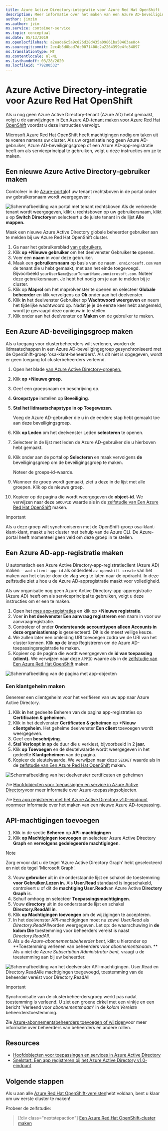 ```yaml
---
title: Azure Active Directory-integratie voor Azure Red Hat OpenShift
description: Meer informatie over het maken van een Azure AD-beveiligingsgroep en -gebruiker voor het testen van apps in uw Microsoft Azure Red Hat OpenShift-cluster.
author: jimzim
ms.author: jzim
ms.service: container-service
ms.topic: conceptual
ms.date: 05/13/2019
ms.openlocfilehash: a2eade6c5a9c826d28d435a09861ba58463ae8c4
ms.sourcegitcommit: 2ec4b3d0bad7dc0071400c2a2264399e4fe34897
ms.translationtype: MT
ms.contentlocale: nl-NL
ms.lasthandoff: 03/28/2020
ms.locfileid: "79280532"
---
```

# <a name="azure-active-directory-integration-for-azure-red-hat-openshift"></a>Azure Active Directory-integratie voor Azure Red Hat OpenShift

Als u nog geen Azure Active Directory-tenant (Azure AD) hebt gemaakt, volgt u de aanwijzingen in [Een Azure AD-tenant maken voor Azure Red Hat OpenShift](howto-create-tenant.md) voordat u deze instructies vervolgt.

Microsoft Azure Red Hat OpenShift heeft machtigingen nodig om taken uit te voeren namens uw cluster. Als uw organisatie nog geen Azure AD-gebruiker, Azure AD-beveiligingsgroep of een Azure AD-app-registratie heeft om als serviceprincipal te gebruiken, volgt u deze instructies om ze te maken.

## <a name="create-a-new-azure-active-directory-user"></a>Een nieuwe Azure Active Directory-gebruiker maken

Controleer in de [Azure-portal](https://portal.azure.com)of uw tenant rechtsboven in de portal onder uw gebruikersnaam wordt weergegeven:

![Schermafbeelding van portal met tenant](./media/howto-create-tenant/tenant-callout.png) rechtsboven Als de verkeerde tenant wordt weergegeven, klikt u rechtsboven op uw gebruikersnaam, klikt u op **Switch Directory**en selecteert u de juiste tenant in de lijst **Alle mappen.**

Maak een nieuwe Azure Active Directory globale beheerder gebruiker aan te melden bij uw Azure Red Hat OpenShift cluster.

1. Ga naar het gebruikersblad [van gebruikers.](https://portal.azure.com/#blade/Microsoft_AAD_IAM/UsersManagementMenuBlade/AllUsers)
2. Klik **op +Nieuwe gebruiker** om het deelvenster Gebruiker **te** openen.
3. Voer een **naam** in voor deze gebruiker.
4. Maak een **gebruikersnaam** op basis van de naam `.onmicrosoft.com` van de tenant die u hebt gemaakt, met aan het einde toegevoegd. Bijvoorbeeld `yourUserName@yourTenantName.onmicrosoft.com`. Noteer deze gebruikersnaam. Je hebt het nodig om je aan te melden bij je cluster.
5. Klik op **Maprol** om het maprolvenster te openen en selecteer **Globale beheerder** en klik vervolgens op **Ok** onder aan het deelvenster.
6. Klik **in** het deelvenster Gebruiker op **Wachtwoord weergeven** en neem het tijdelijke wachtwoord op. Nadat je je de eerste keer hebt aangemeld, wordt je gevraagd deze opnieuw in te stellen.
7. Klik onder aan het deelvenster op **Maken** om de gebruiker te maken.

## <a name="create-an-azure-ad-security-group"></a>Een Azure AD-beveiligingsgroep maken

Als u toegang voor clusterbeheerders wilt verlenen, worden de lidmaatschappen in een Azure AD-beveiligingsgroep gesynchroniseerd met de OpenShift-groep 'osa-klant-beheerders'. Als dit niet is opgegeven, wordt er geen toegang tot clusterbeheerders verleend.

1. Open het blade [van Azure Active Directory-groepen.](https://portal.azure.com/#blade/Microsoft_AAD_IAM/GroupsManagementMenuBlade/AllGroups)
2. Klik **op +Nieuwe groep**.
3. Geef een groepsnaam en beschrijving op.
4. **Groepstype** instellen op **Beveiliging**.
5. **Stel het lidmaatschapstype** **in op Toegewezen**.

    Voeg de Azure AD-gebruiker die u in de eerdere stap hebt gemaakt toe aan deze beveiligingsgroep.

6. Klik **op Leden** om het deelvenster Leden **selecteren** te openen.
7. Selecteer in de lijst met leden de Azure AD-gebruiker die u hierboven hebt gemaakt.
8. Klik onder aan de portal op **Selecteren** en maak vervolgens **de** beveiligingsgroep om de beveiligingsgroep te maken.

    Noteer de groeps-id-waarde.

9. Wanneer de groep wordt gemaakt, ziet u deze in de lijst met alle groepen. Klik op de nieuwe groep.
10. Kopieer op de pagina die wordt weergegeven de **object-id**. We verwijzen naar deze `GROUPID` waarde als in de [zelfstudie van Een Azure Red Hat OpenShift](tutorial-create-cluster.md) maken.

> [!IMPORTANT]
> Als u deze groep wilt synchroniseren met de OpenShift-groep osa-klant-klant-klant, maakt u het cluster met behulp van de Azure CLI. De Azure-portal heeft momenteel geen veld om deze groep in te stellen.

## <a name="create-an-azure-ad-app-registration"></a>Een Azure AD-app-registratie maken

U automatisch een Azure Active Directory-app-registratieclient (Azure AD) maken `--aad-client-app-id` als onderdeel `az openshift create` van het maken van het cluster door de vlag weg te laten naar de opdracht. In deze zelfstudie ziet u hoe u de Azure AD-appregistratie maakt voor volledigheid.

Als uw organisatie nog geen Azure Active Directory-app-appregistratie (Azure AD) heeft om als serviceprincipal te gebruiken, volgt u deze instructies om er een te maken.

1. Open het [mes app-registraties](https://portal.azure.com/#blade/Microsoft_AAD_IAM/ActiveDirectoryMenuBlade/RegisteredAppsPreview) en klik op **+Nieuwe registratie**.
2. Voer **in het deelvenster Een aanvraag registreren** een naam in voor uw aanvraagregistratie.
3. Controleer of onder **Ondersteunde accounttypen** **alleen Accounts in deze organisatiemap** is geselecteerd. Dit is de meest veilige keuze.
4. We zullen later een omleiding URI toevoegen zodra we de URI van het cluster kennen. Klik **op** de knop Registreren om de Azure AD-toepassingsregistratie te maken.
5. Kopieer op de pagina die wordt weergegeven de **id van toepassing (client).** We verwijzen naar deze `APPID` waarde als in de [zelfstudie van Een Azure Red Hat OpenShift](tutorial-create-cluster.md) maken.

![Schermafbeelding van de pagina met app-objecten](./media/howto-create-tenant/get-app-id.png)

### <a name="create-a-client-secret"></a>Een klantgeheim maken

Genereer een clientgeheim voor het verifiëren van uw app naar Azure Active Directory.

1. Klik **in** het gedeelte Beheren van de pagina app-registraties op **Certificaten & geheimen**.
2. Klik in het deelvenster **Certificaten & geheimen** op **+Nieuw clientgeheim**.  Het geheime deelvenster **Een client** toevoegen wordt weergegeven.
3. Geef een **beschrijving**.
4. **Stel Verloopt in op** de duur die u verkiest, bijvoorbeeld in 2 **jaar.**
5. Klik **op Toevoegen** en de sleutelwaarde wordt weergegeven in het gedeelte **Klantgeheimen** van de pagina.
6. Kopieer de sleutelwaarde. We verwijzen naar deze `SECRET` waarde als in de [zelfstudie van Een Azure Red Hat OpenShift](tutorial-create-cluster.md) maken.

![Schermafbeelding van het deelvenster certificaten en geheimen](./media/howto-create-tenant/create-key.png)

Zie [Hoofdobjecten voor toepassingen en service in Azure Active Directory](https://docs.microsoft.com/azure/active-directory/develop/app-objects-and-service-principals)voor meer informatie over Azure-toepassingsobjecten.

Zie [Een app registreren met het Azure Active Directory v1.0-eindpunt voor](https://docs.microsoft.com/azure/active-directory/develop/quickstart-v1-add-azure-ad-app)meer informatie over het maken van een nieuwe Azure AD-toepassing.

## <a name="add-api-permissions"></a>API-machtigingen toevoegen

[//]: # (Niet wijzigen in Microsoft Graph. Het werkt niet met Microsoft Graph.)
1. Klik in de sectie **Beheren** op **API-machtigingen**
2. Klik **op Machtigingen toevoegen** en selecteer Azure Active Directory **Graph** en **vervolgens gedelegeerde machtigingen**.
> [!NOTE]
> Zorg ervoor dat u de tegel 'Azure Active Directory Graph' hebt geselecteerd en niet de tegel 'Microsoft Graph'.

3. Vouw **gebruiker** uit in de onderstaande lijst en schakel de toestemming **voor Gebruiker.Lezen in.** Als **User.Read** standaard is ingeschakeld, controleert u of dit de **machtiging User.Read**van Azure Active **Directory Graph** is.
4. Schuif omhoog en selecteer **Toepassingsmachtigingen**.
5. Vouw **directory** uit in de onderstaande lijst en schakel **Directory.ReadAll in**.
6. Klik **op Machtigingen toevoegen** om de wijzigingen te accepteren.
7. In het deelvenster API-machtigingen moet nu zowel *User.Read* als *Directory.ReadAll*worden weergegeven. Let op: de waarschuwing in **de kolom Die** toestemming voor beheerders vereist is naast *Directory.ReadAll*.
8. Als u de *Azure-abonnementsbeheerder bent,* klikt u hieronder op **Toestemming verlenen van beheerders voor *abonnementsnaam.* ** Als u niet de *Azure Subscription Administrator bent,* vraagt u de toestemming aan bij uw beheerder.

![Schermafbeelding van het deelvenster API-machtigingen. User.Read en Directory.ReadAlle machtigingen toegevoegd, toestemming van de beheerder vereist voor Directory.ReadAll](./media/howto-aad-app-configuration/permissions-required.png)

> [!IMPORTANT]
> Synchronisatie van de clusterbeheerdersgroep werkt pas nadat toestemming is verleend. U ziet een groene cirkel met een vinkje en een bericht 'Verleend voor *abonnementsnaam'* in de *kolom Vereiste* beheerderstoestemming.

Zie [Azure-abonnementsbeheerders toevoegen of wijzigen](https://docs.microsoft.com/azure/billing/billing-add-change-azure-subscription-administrator)voor meer informatie over beheerders van beheerders en andere rollen.

## <a name="resources"></a>Resources

* [Hoofdobjecten voor toepassingen en services in Azure Active Directory](https://docs.microsoft.com/azure/active-directory/develop/app-objects-and-service-principals)
* [Snelstart: Een app registreren bij het Azure Active Directory v1.0-eindpunt](https://docs.microsoft.com/azure/active-directory/develop/quickstart-v1-add-azure-ad-app)

## <a name="next-steps"></a>Volgende stappen

Als u aan alle [Azure Red Hat OpenShift-vereisten](howto-setup-environment.md)hebt voldaan, bent u klaar om uw eerste cluster te maken!

Probeer de zelfstudie:
> [!div class="nextstepaction"]
> [Een Azure Red Hat OpenShift-cluster maken](tutorial-create-cluster.md)
